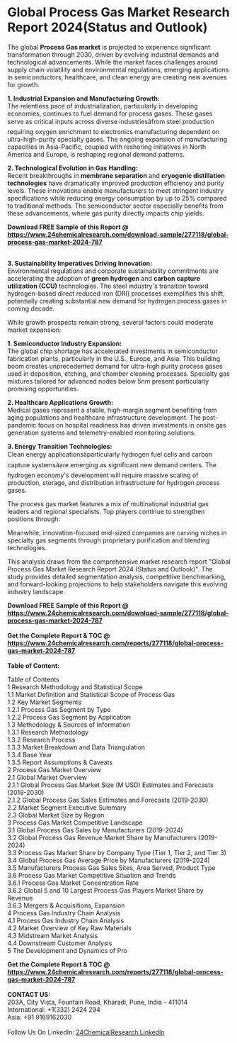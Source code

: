<h1>Global Process Gas Market Research Report 2024(Status and Outlook)</h1><p>The global <strong>Process Gas market</strong> is projected to experience significant transformation through 2030, driven by evolving industrial demands and technological advancements. While the market faces challenges around supply chain volatility and environmental regulations, emerging applications in semiconductors, healthcare, and clean energy are creating new avenues for growth.</p><p><strong>1. Industrial Expansion and Manufacturing Growth:</strong><br>
The relentless pace of industrialization, particularly in developing economies, continues to fuel demand for process gases. These gases serve as critical inputs across diverse industriesâfrom steel production requiring oxygen enrichment to electronics manufacturing dependent on ultra-high-purity specialty gases. The ongoing expansion of manufacturing capacities in Asia-Pacific, coupled with reshoring initiatives in North America and Europe, is reshaping regional demand patterns.</p><p><strong>2. Technological Evolution in Gas Handling:</strong><br>
Recent breakthroughs in <strong>membrane separation</strong> and <strong>cryogenic distillation technologies</strong> have dramatically improved production efficiency and purity levels. These innovations enable manufacturers to meet stringent industry specifications while reducing energy consumption by up to 25% compared to traditional methods. The semiconductor sector especially benefits from these advancements, where gas purity directly impacts chip yields.</p><div><b>Download FREE Sample of this Report @ 
            <a href="https://www.24chemicalresearch.com/download-sample/277118/global-process-gas-market-2024-787">
            https://www.24chemicalresearch.com/download-sample/277118/global-process-gas-market-2024-787</a></b></div><br><p><strong>3. Sustainability Imperatives Driving Innovation:</strong><br>
Environmental regulations and corporate sustainability commitments are accelerating the adoption of <strong>green hydrogen</strong> and <strong>carbon capture utilization (CCU)</strong> technologies. The steel industry's transition toward hydrogen-based direct reduced iron (DRI) processes exemplifies this shift, potentially creating substantial new demand for hydrogen process gases in coming decade.</p><p>While growth prospects remain strong, several factors could moderate market expansion:</p><p><strong>1. Semiconductor Industry Expansion:</strong><br>
The global chip shortage has accelerated investments in semiconductor fabrication plants, particularly in the U.S., Europe, and Asia. This building boom creates unprecedented demand for ultra-high purity process gases used in deposition, etching, and chamber cleaning processes. Specialty gas mixtures tailored for advanced nodes below 5nm present particularly promising opportunities.</p><p><strong>2. Healthcare Applications Growth:</strong><br>
Medical gases represent a stable, high-margin segment benefiting from aging populations and healthcare infrastructure development. The post-pandemic focus on hospital readiness has driven investments in onsite gas generation systems and telemetry-enabled monitoring solutions.</p><p><strong>3. Energy Transition Technologies:</strong><br>
Clean energy applicationsâparticularly hydrogen fuel cells and carbon capture systemsâare emerging as significant new demand centers. The hydrogen economy's development will require massive scaling of production, storage, and distribution infrastructure for hydrogen process gases.</p><p>The process gas market features a mix of multinational industrial gas leaders and regional specialists. Top players continue to strengthen positions through:</p><p>Meanwhile, innovation-focused mid-sized companies are carving niches in specialty gas segments through proprietary purification and blending technologies.</p><p>This analysis draws from the comprehensive market research report "Global Process Gas Market Research Report 2024 (Status and Outlook)". The study provides detailed segmentation analysis, competitive benchmarking, and forward-looking projections to help stakeholders navigate this evolving industry landscape.</p><div><b>Download FREE Sample of this Report @ 
            <a href="https://www.24chemicalresearch.com/download-sample/277118/global-process-gas-market-2024-787">
            https://www.24chemicalresearch.com/download-sample/277118/global-process-gas-market-2024-787</a></b></div><br><div><b>Get the Complete Report & TOC @ 
            <a href="https://www.24chemicalresearch.com/reports/277118/global-process-gas-market-2024-787">
            https://www.24chemicalresearch.com/reports/277118/global-process-gas-market-2024-787</a></b></div><br>
            <b>Table of Content:</b><p>Table of Contents<br />
1 Research Methodology and Statistical Scope<br />
1.1 Market Definition and Statistical Scope of Process Gas<br />
1.2 Key Market Segments<br />
1.2.1 Process Gas Segment by Type<br />
1.2.2 Process Gas Segment by Application<br />
1.3 Methodology & Sources of Information<br />
1.3.1 Research Methodology<br />
1.3.2 Research Process<br />
1.3.3 Market Breakdown and Data Triangulation<br />
1.3.4 Base Year<br />
1.3.5 Report Assumptions & Caveats<br />
2 Process Gas Market Overview<br />
2.1 Global Market Overview<br />
2.1.1 Global Process Gas Market Size (M USD) Estimates and Forecasts (2019-2030)<br />
2.1.2 Global Process Gas Sales Estimates and Forecasts (2019-2030)<br />
2.2 Market Segment Executive Summary<br />
2.3 Global Market Size by Region<br />
3 Process Gas Market Competitive Landscape<br />
3.1 Global Process Gas Sales by Manufacturers (2019-2024)<br />
3.2 Global Process Gas Revenue Market Share by Manufacturers (2019-2024)<br />
3.3 Process Gas Market Share by Company Type (Tier 1, Tier 2, and Tier 3)<br />
3.4 Global Process Gas Average Price by Manufacturers (2019-2024)<br />
3.5 Manufacturers Process Gas Sales Sites, Area Served, Product Type<br />
3.6 Process Gas Market Competitive Situation and Trends<br />
3.6.1 Process Gas Market Concentration Rate<br />
3.6.2 Global 5 and 10 Largest Process Gas Players Market Share by Revenue<br />
3.6.3 Mergers & Acquisitions, Expansion<br />
4 Process Gas Industry Chain Analysis<br />
4.1 Process Gas Industry Chain Analysis<br />
4.2 Market Overview of Key Raw Materials<br />
4.3 Midstream Market Analysis<br />
4.4 Downstream Customer Analysis<br />
5 The Development and Dynamics of Pro</p><div><b>Get the Complete Report & TOC @ 
            <a href="https://www.24chemicalresearch.com/reports/277118/global-process-gas-market-2024-787">
            https://www.24chemicalresearch.com/reports/277118/global-process-gas-market-2024-787</a></b></div><br><b>CONTACT US:</b><br>
            203A, City Vista, Fountain Road, Kharadi, Pune, India - 411014<br>
            International: +1(332) 2424 294<br>
            Asia: +91 9169162030 <br><br>
            Follow Us On LinkedIn: <a href="https://www.linkedin.com/company/24chemicalresearch/">24ChemicalResearch LinkedIn</a>